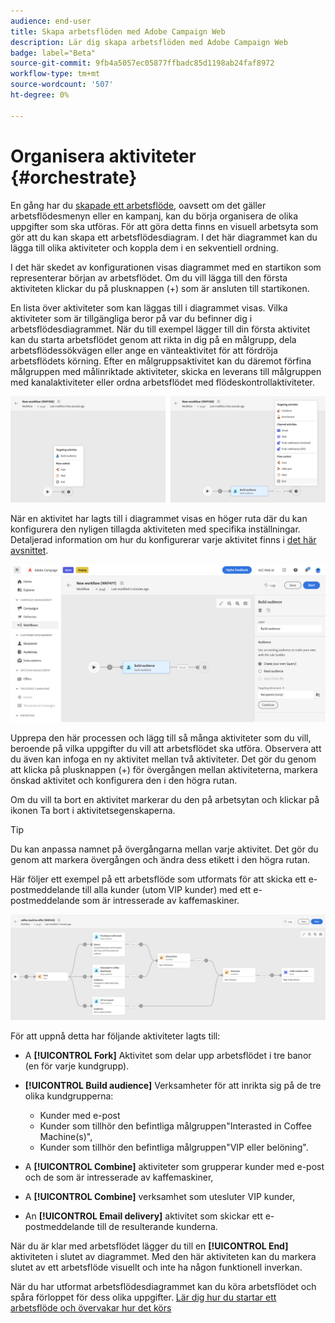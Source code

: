 ```yaml
---
audience: end-user
title: Skapa arbetsflöden med Adobe Campaign Web
description: Lär dig skapa arbetsflöden med Adobe Campaign Web
badge: label="Beta"
source-git-commit: 9fb4a5057ec05877ffbadc85d1198ab24faf8972
workflow-type: tm+mt
source-wordcount: '507'
ht-degree: 0%

---
```



# Organisera aktiviteter {#orchestrate}

En gång har du [skapade ett arbetsflöde](create-workflow.md), oavsett om det gäller arbetsflödesmenyn eller en kampanj, kan du börja organisera de olika uppgifter som ska utföras. För att göra detta finns en visuell arbetsyta som gör att du kan skapa ett arbetsflödesdiagram. I det här diagrammet kan du lägga till olika aktiviteter och koppla dem i en sekventiell ordning.

I det här skedet av konfigurationen visas diagrammet med en startikon som representerar början av arbetsflödet. Om du vill lägga till den första aktiviteten klickar du på plusknappen (+) som är ansluten till startikonen.

En lista över aktiviteter som kan läggas till i diagrammet visas. Vilka aktiviteter som är tillgängliga beror på var du befinner dig i arbetsflödesdiagrammet. När du till exempel lägger till din första aktivitet kan du starta arbetsflödet genom att rikta in dig på en målgrupp, dela arbetsflödessökvägen eller ange en vänteaktivitet för att fördröja arbetsflödets körning. Efter en målgruppsaktivitet kan du däremot förfina målgruppen med målinriktade aktiviteter, skicka en leverans till målgruppen med kanalaktiviteter eller ordna arbetsflödet med flödeskontrollaktiviteter.

![](assets/workflow-start.png)

När en aktivitet har lagts till i diagrammet visas en höger ruta där du kan konfigurera den nyligen tillagda aktiviteten med specifika inställningar. Detaljerad information om hur du konfigurerar varje aktivitet finns i [det här avsnittet](activities/about-activities.md).

![](assets/workflow-configure-activities.png)

Upprepa den här processen och lägg till så många aktiviteter som du vill, beroende på vilka uppgifter du vill att arbetsflödet ska utföra. Observera att du även kan infoga en ny aktivitet mellan två aktiviteter. Det gör du genom att klicka på plusknappen (+) för övergången mellan aktiviteterna, markera önskad aktivitet och konfigurera den i den högra rutan.

Om du vill ta bort en aktivitet markerar du den på arbetsytan och klickar på ikonen Ta bort i aktivitetsegenskaperna.

>[!TIP]
>
>Du kan anpassa namnet på övergångarna mellan varje aktivitet. Det gör du genom att markera övergången och ändra dess etikett i den högra rutan.

Här följer ett exempel på ett arbetsflöde som utformats för att skicka ett e-postmeddelande till alla kunder (utom VIP kunder) med ett e-postmeddelande som är intresserade av kaffemaskiner.

![](assets/workflow-example.png)

För att uppnå detta har följande aktiviteter lagts till:

* A **[!UICONTROL Fork]** Aktivitet som delar upp arbetsflödet i tre banor (en för varje kundgrupp).
* **[!UICONTROL Build audience]** Verksamheter för att inrikta sig på de tre olika kundgrupperna:

   * Kunder med e-post
   * Kunder som tillhör den befintliga målgruppen&quot;Interasted in Coffee Machine(s)&quot;,
   * Kunder som tillhör den befintliga målgruppen&quot;VIP eller belöning&quot;.

* A **[!UICONTROL Combine]** aktiviteter som grupperar kunder med e-post och de som är intresserade av kaffemaskiner,
* A **[!UICONTROL Combine]** verksamhet som utesluter VIP kunder,
* An **[!UICONTROL Email delivery]** aktivitet som skickar ett e-postmeddelande till de resulterande kunderna.

När du är klar med arbetsflödet lägger du till en **[!UICONTROL End]** aktiviteten i slutet av diagrammet. Med den här aktiviteten kan du markera slutet av ett arbetsflöde visuellt och inte ha någon funktionell inverkan.

När du har utformat arbetsflödesdiagrammet kan du köra arbetsflödet och spåra förloppet för dess olika uppgifter. [Lär dig hur du startar ett arbetsflöde och övervakar hur det körs](start-monitor-workflows.md)
